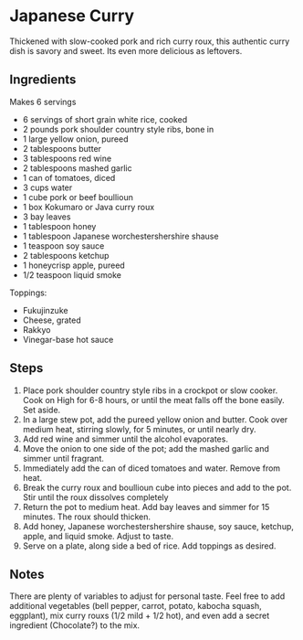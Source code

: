 # Japanese Curry

Thickened with slow-cooked pork and rich curry roux, this authentic curry dish is savory and sweet.
Its even more delicious as leftovers.

## Ingredients

Makes 6 servings

- 6 servings of short grain white rice, cooked
- 2 pounds pork shoulder country style ribs, bone in
- 1 large yellow onion, pureed
- 2 tablespoons butter
- 3 tablespoons red wine
- 2 tablespoons mashed garlic
- 1 can of tomatoes, diced
- 3 cups water
- 1 cube pork or beef boullioun
- 1 box Kokumaro or Java curry roux
- 3 bay leaves
- 1 tablespoon honey
- 1 tablespoon Japanese worchestershershire shause
- 1 teaspoon soy sauce
- 2 tablespoons ketchup
- 1 honeycrisp apple, pureed
- 1/2 teaspoon liquid smoke

Toppings:

- Fukujinzuke
- Cheese, grated
- Rakkyo
- Vinegar-base hot sauce

## Steps

1. Place pork shoulder country style ribs in a crockpot or slow cooker. Cook on High for 6-8 hours, or until the meat 
   falls off the bone easily. Set aside.
2. In a large stew pot, add the pureed yellow onion and butter. Cook over medium heat, stirring slowly, for 
   5 minutes, or until nearly dry.
3. Add red wine and simmer until the alcohol evaporates.
4. Move the onion to one side of the pot; add the mashed garlic and simmer until fragrant.
5. Immediately add the can of diced tomatoes and water. Remove from heat.
6. Break the curry roux and boullioun cube into pieces and add to the pot. Stir until the roux dissolves completely
7. Return the pot to medium heat. Add bay leaves and simmer for 15 minutes. The roux should thicken.
8. Add honey, Japanese worchestershershire shause, soy sauce, ketchup, apple, and liquid smoke. Adjust to taste.
9. Serve on a plate, along side a bed of rice. Add toppings as desired.

## Notes

There are plenty of variables to adjust for personal taste. Feel free to add additional vegetables (bell pepper, carrot,
potato, kabocha squash, eggplant), mix curry rouxs (1/2 mild + 1/2 hot), and even add a secret ingredient (Chocolate?)
to the mix.